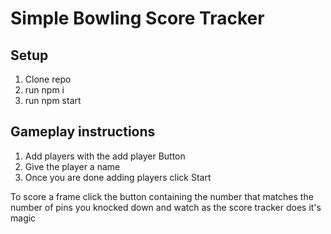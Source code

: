 # Simple Bowling Score Tracker

## Setup

1. Clone repo
2. run npm i
3. run npm start

## Gameplay instructions

1. Add players with the add player Button
2. Give the player a name
3. Once you are done adding players click Start

To score a frame click the button containing the number that matches the number of pins you knocked down and watch as the score tracker does it's magic
